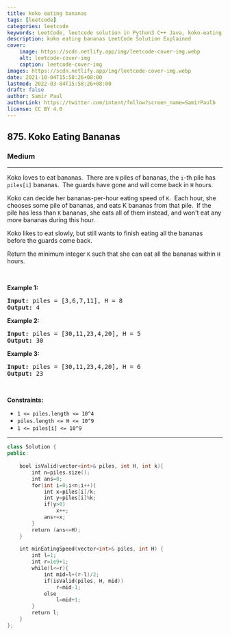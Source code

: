 ```yaml
---
title: koko eating bananas
tags: [leetcode]
categories: leetcode
keywords: LeetCode, leetcode solution in Python3 C++ Java, koko-eating-bananas solution
description: koko eating bananas LeetCode Solution Explained
cover:
    image: https://scdn.netlify.app/img/leetcode-cover-img.webp
    alt: leetcode-cover-img
    caption: leetcode-cover-img
images: https://scdn.netlify.app/img/leetcode-cover-img.webp
date: 2021-10-04T15:58:26+08:00
lastmod: 2022-03-04T15:58:26+08:00
draft: false
author: Samir Paul
authorLink: https://twitter.com/intent/follow?screen_name=SamirPaulb
license: CC BY 4.0
---
```



<h2>875. Koko Eating Bananas</h2><h3>Medium</h3><hr><div><p>Koko loves to eat bananas.&nbsp; There are <code>N</code>&nbsp;piles of bananas, the <code>i</code>-th&nbsp;pile has <code>piles[i]</code> bananas.&nbsp; The guards have gone and will come back in <code>H</code> hours.</p>

<p>Koko can decide her bananas-per-hour eating speed of <code>K</code>.&nbsp; Each hour, she chooses some pile of bananas, and eats K bananas from that pile.&nbsp; If the pile has less than <code>K</code> bananas, she eats all of them instead, and won't eat any more bananas during this hour.</p>

<p>Koko likes to eat slowly, but still wants to finish eating all the bananas before the guards come back.</p>

<p>Return the minimum integer <code>K</code> such that she can eat all the bananas within <code>H</code> hours.</p>

<p>&nbsp;</p>
<p><strong>Example 1:</strong></p>
<pre><strong>Input:</strong> piles = [3,6,7,11], H = 8
<strong>Output:</strong> 4
</pre><p><strong>Example 2:</strong></p>
<pre><strong>Input:</strong> piles = [30,11,23,4,20], H = 5
<strong>Output:</strong> 30
</pre><p><strong>Example 3:</strong></p>
<pre><strong>Input:</strong> piles = [30,11,23,4,20], H = 6
<strong>Output:</strong> 23
</pre>
<p>&nbsp;</p>
<p><strong>Constraints:</strong></p>

<ul>
	<li><code>1 &lt;= piles.length &lt;= 10^4</code></li>
	<li><code>piles.length &lt;= H &lt;= 10^9</code></li>
	<li><code>1 &lt;= piles[i] &lt;= 10^9</code></li>
</ul>
</div>

---




```cpp
class Solution {
public:
    
    bool isValid(vector<int>& piles, int H, int k){
        int n=piles.size();
        int ans=0;
        for(int i=0;i<n;i++){
            int x=piles[i]/k;
            int y=piles[i]%k;
            if(y>0)
                x++;
            ans+=x;
        }
        return (ans<=H);
    }
    
    int minEatingSpeed(vector<int>& piles, int H) {
        int l=1;
        int r=1e9+1;
        while(l<=r){
            int mid=l+(r-l)/2;
            if(isValid(piles, H, mid))
                r=mid-1;
            else
                l=mid+1;
        }
        return l;
    }
};

```
